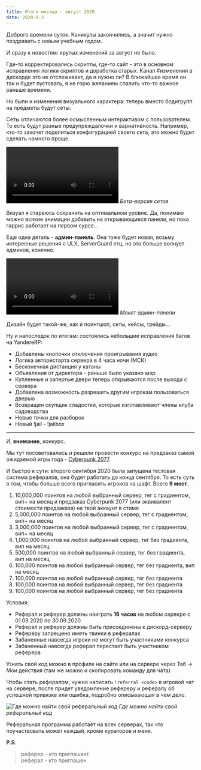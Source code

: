 ```yaml
---
title: Итоги месяца - август 2020
date: 2020-9-3
---
```


Доброго времени суток. Каникулы закончились, а значит нужно поздравить с новым учебным годом.

И сразу к новостям: крутых изменений за август не было.

Где-то корректировались скрипты, где-то сайт - это в основном исправления логики скриптов и доработка старых. Канал #изменения в дискорде это не отслеживает, да и нужно ли? В ближайшее время он так и будет пустовать, я не горю желанием спалить что-то важное раньше времени.

Но были и изменения визуального характера: теперь вместо бодигрупп на предметы будут сеты.

Сеты отличаются более осмысленным интерактивом с пользователем. То есть будут разные предупреждалочки и вариативность. Например, кто-то захочет поделиться конфигурацией своего сета, это можно будет сделать намного проще.

![Бета-версия сетов](https://digital-garden.website.yandexcloud.net/images/archives/shaftcc/e45c4cad-231d-4e16-81ef-4ab6e2b14fd4.mp4)
*Бета-версия сетов*

Визуал я стараюсь сохранить на оптимальном уровне. Да, понимаю можно всякие анимации добавить на открывающиеся панели, но пока гаррис работает на первом сурсе...

Еще одна деталь - **админ-панель**. Она тоже будет новая, возьму интересные решения с ULX, ServerGuard етц, но это больше волнует админов, конечно.


![Макет админ-панели](https://digital-garden.website.yandexcloud.net/images/archives/shaftcc/1d754c53-15eb-4d5c-b0bf-fcc43e946948.mp4)
*Макет админ-панели*

Дизайн будет такой-же, как и поинтшоп, сеты, кейсы, трейды...

Ну и напоследок по итогам: состоялись небольшие исправления багов на YandereRP:

*   Добавлены кнопочки отключения проигрывания аудио
*   Логика авторестарта сервера в 4 часа ночи (МСК)
*   Бесконечная дистанция у катаны
*   Объявления от директора - раньше было указано мэр
*   Купленные и запертые двери теперь открываются после выхода с сервера
*   Добавлена возможность разрешить другим игрокам пользоваться дверью
*   Возвращен скупщик сладостей, которые изготавливают члены клуба садоводства
*   Новые точки для разборок
*   Новый !jail - !jailbox

* * *

И, **внимание**, конкурс.

Мы тут посоветовались и решили провести конкурс на предзаказ самой ожидаемой игры года - [Cyberpunk 2077](https://store.steampowered.com/app/1091500/Cyberpunk_2077/).

И быстро к сути: второго сентября 2020 была запущена тестовая система рефералов, она будет работать до конца сентября. То есть суть в том, чтобы больше всего пригласить игроков на шафт. Всего **9 мест**.

1.  10,000,000 поинтов на любой выбранный сервер, тег с градиентом, вип+ на месяц и предзаказ Cyberpunk 2077 (или эквивалент стоимости предзаказа) на твой аккаунт в стиме
2.  5,000,000 поинтов на любой выбранный сервер, тег с градиентом, вип+ на месяц
3.  3,000,000 поинтов на любой выбранный сервер, тег с градиентом, вип+ на месяц
4.  1,000,000 поинтов на любой выбранный сервер, тег без градиента, вип на месяц
5.  500,000 поинтов на любой выбранный сервер, тег без градиента, вип на месяц
6.  100,000 поинтов на любой выбранный сервер, тег без градиента, вип на месяц
7.  100,000 поинтов на любой выбранный сервер, тег без градиента
8.  100,000 поинтов на любой выбранный сервер, тег без градиента
9.  100,000 поинтов на любой выбранный сервер, тег без градиента

Условия:

*   Реферал и реферер должны наиграть **16 часов** на любом сервере с 01.09.2020 по 30.09.2020
*   Реферал и реферер должны быть присоединены к дискорд-серверу
*   Рефереру запрещено иметь твинки в рефералах
*   Забаненные навсегда игроки не могут быть участниками конкурса
*   Забаненный навсегда реферал перестает быть участником реферера

Узнать свой код можно в профиле на сайте или на сервере через Таб -> Мои действия (там же можно и скопировать команду для чата)

Чтобы стать рефералом, нужно написать `!referral <code>` в игровой чат на сервере, после придет уведомление рефереру и рефералу об успешной привязке или ошибка, подробно описывающая в чем дело.

![Где можно найти свой реферальный код](https://digital-garden.website.yandexcloud.net/images/archives/shaftcc/427279e0-a832-443c-971e-b718bd72bc4e.jpeg)
*Где можно найти свой реферальный код*

Реферальная программа работает на всех серверах, так что поучаствовать может каждый, кроме кураторов и меня.

**P.S.**

> реферер - кто приглашает  
> реферал - кто приглашен
